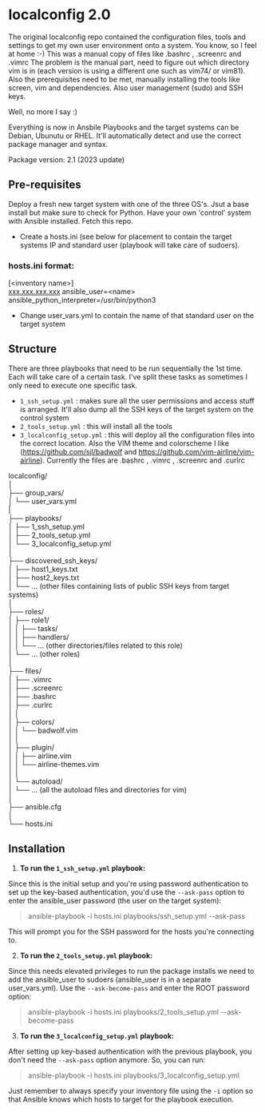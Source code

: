 # localconfig 2.0

The original localconfig repo contained the configuration files, tools and settings to get my own user environment onto a system. You know, so I feel at home :-)
This was a manual copy of files like .bashrc , .screenrc and .vimrc 
The problem is the manual part, need to figure out which directory vim is in (each version is using a different one such as vim74/ or vim81). Also the prerequisites need to be met, manually installing the tools like screen, vim and dependencies. Also user management (sudo) and SSH keys.

Well, no more I say :)

Everything is now in Ansbile Playbooks and the target systems can be Debian, Ubunutu or RHEL. It'll automatically detect and use the correct package manager and syntax.

Package version: 2.1 (2023 update)

## Pre-requisites
Deploy a fresh new target system with one of the three OS's. Jsut a base install but make sure to check for Python.
Have your own 'control' system with Ansible installed. Fetch this repo.

- Create a hosts.ini (see below for placement to contain the target systems IP and standard user (playbook will take care of sudoers).
### hosts.ini format:
<p class="has-line-data" data-line-start="0" data-line-end="2">[&lt;inventory name&gt;]<br>
<a href="http://xxx.xxx.xxx.xxx">xxx.xxx.xxx.xxx</a> ansible_user=&lt;name&gt; ansible_python_interpreter=/usr/bin/python3</p>

- Change user_vars.yml to contain the name of that standard user on the target system

## Structure

There are three playbooks that need to be run sequentially the 1st time. Each will take care of a certain task. I've split these tasks as sometimes I only need to execute one specific task.

- `1_ssh_setup.yml` : makes sure all the user permissions and access stuff is arranged. It'll also dump all the SSH keys of the target system on the control system
- `2_tools_setup.yml` : this will install all the tools
- `3_localconfig_setup.yml` : this will deploy all the configuration files into the correct location. Also the VIM theme and colorscheme I like (<https://github.com/sjl/badwolf> and <https://github.com/vim-airline/vim-airline>). Currently the files are .bashrc , .vimrc , .screenrc and .curlrc

<p class="has-line-data" data-line-start="0" data-line-end="41">localconfig/<br>
│<br>
├── group_vars/<br>
│ └── user_vars.yml<br>
|<br>
├── playbooks/<br>
│   ├── 1_ssh_setup.yml<br>
│   ├── 2_tools_setup.yml<br>
│   └── 3_localconfig_setup.yml<br>
│<br>
├── discovered_ssh_keys/<br>
│   ├── host1_keys.txt<br>
│   ├── host2_keys.txt<br>
│   └── … (other files containing lists of public SSH keys from target systems)<br>
│<br>
├── roles/<br>
│   ├── role1/<br>
│   │   ├── tasks/<br>
│   │   ├── handlers/<br>
│   │   └── … (other directories/files related to this role)<br>
│   └── … (other roles)<br>
│<br>
├── files/<br>
│   ├── .vimrc<br>
│   ├── .screenrc<br>
│   ├── .bashrc<br>
│   ├── .curlrc<br>
│   │<br>
│   ├── colors/<br>
│   │   └── badwolf.vim<br>
│   │<br>
│   ├── plugin/<br>
│   │   ├── airline.vim<br>
│   │   └── airline-themes.vim<br>
│   │<br>
│   └── autoload/<br>
│       └── … (all the autoload files and directories for vim)<br>
│<br>
├── ansible.cfg<br>
│<br>
└── hosts.ini</p>



## Installation

1. **To run the `1_ssh_setup.yml` playbook:**

Since this is the initial setup and you're using password authentication to set up the key-based authentication, you'd use the `--ask-pass` option to enter the ansible_user password (the user on the target system):


> ansible-playbook -i hosts.ini playbooks/ssh_setup.yml --ask-pass


This will prompt you for the SSH password for the hosts you're connecting to.

2. **To run the `2_tools_setup.yml` playbook:**

Since this needs elevated privileges to run the package installs we need to add the ansible_user to sudoers (ansible_user is in a separate user_vars.yml). Use the `--ask-become-pass` and enter the ROOT password option:


> ansible-playbook -i hosts.ini playbooks/2_tools_setup.yml --ask-become-pass


3. **To run the `3_localconfig_setup.yml` playbook:**

After setting up key-based authentication with the previous playbook, you don't need the `--ask-pass` option anymore. So, you can run:


> ansible-playbook -i hosts.ini playbooks/3_localconfig_setup.yml


Just remember to always specify your inventory file using the `-i` option so that Ansible knows which hosts to target for the playbook execution.

